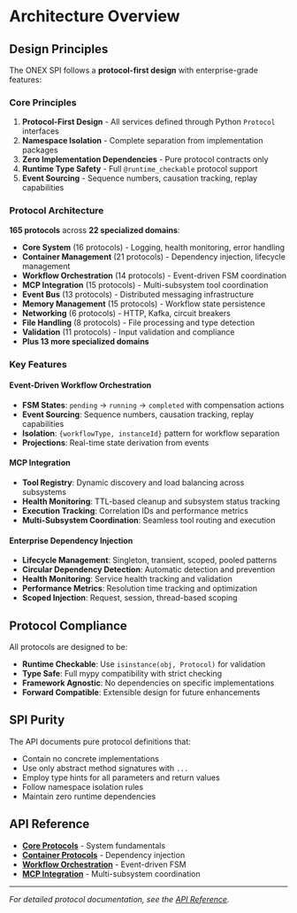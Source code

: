 # Architecture Overview

## Design Principles

The ONEX SPI follows a **protocol-first design** with enterprise-grade features:

### Core Principles

1. **Protocol-First Design** - All services defined through Python `Protocol` interfaces
2. **Namespace Isolation** - Complete separation from implementation packages
3. **Zero Implementation Dependencies** - Pure protocol contracts only
4. **Runtime Type Safety** - Full `@runtime_checkable` protocol support
5. **Event Sourcing** - Sequence numbers, causation tracking, replay capabilities

### Protocol Architecture

**165 protocols** across **22 specialized domains**:

- **Core System** (16 protocols) - Logging, health monitoring, error handling
- **Container Management** (21 protocols) - Dependency injection, lifecycle management
- **Workflow Orchestration** (14 protocols) - Event-driven FSM coordination
- **MCP Integration** (15 protocols) - Multi-subsystem tool coordination
- **Event Bus** (13 protocols) - Distributed messaging infrastructure
- **Memory Management** (15 protocols) - Workflow state persistence
- **Networking** (6 protocols) - HTTP, Kafka, circuit breakers
- **File Handling** (8 protocols) - File processing and type detection
- **Validation** (11 protocols) - Input validation and compliance
- **Plus 13 more specialized domains**

### Key Features

#### Event-Driven Workflow Orchestration
- **FSM States**: `pending` → `running` → `completed` with compensation actions
- **Event Sourcing**: Sequence numbers, causation tracking, replay capabilities
- **Isolation**: `{workflowType, instanceId}` pattern for workflow separation
- **Projections**: Real-time state derivation from events

#### MCP Integration
- **Tool Registry**: Dynamic discovery and load balancing across subsystems
- **Health Monitoring**: TTL-based cleanup and subsystem status tracking
- **Execution Tracking**: Correlation IDs and performance metrics
- **Multi-Subsystem Coordination**: Seamless tool routing and execution

#### Enterprise Dependency Injection
- **Lifecycle Management**: Singleton, transient, scoped, pooled patterns
- **Circular Dependency Detection**: Automatic detection and prevention
- **Health Monitoring**: Service health tracking and validation
- **Performance Metrics**: Resolution time tracking and optimization
- **Scoped Injection**: Request, session, thread-based scoping

## Protocol Compliance

All protocols are designed to be:

- **Runtime Checkable**: Use `isinstance(obj, Protocol)` for validation
- **Type Safe**: Full mypy compatibility with strict checking
- **Framework Agnostic**: No dependencies on specific implementations
- **Forward Compatible**: Extensible design for future enhancements

## SPI Purity

The API documents pure protocol definitions that:

- Contain no concrete implementations
- Use only abstract method signatures with `...`
- Employ type hints for all parameters and return values
- Follow namespace isolation rules
- Maintain zero runtime dependencies

## API Reference

- **[Core Protocols](../api-reference/core.md)** - System fundamentals
- **[Container Protocols](../api-reference/container.md)** - Dependency injection
- **[Workflow Orchestration](../api-reference/workflow-orchestration.md)** - Event-driven FSM
- **[MCP Integration](../api-reference/mcp.md)** - Multi-subsystem coordination

---

*For detailed protocol documentation, see the [API Reference](../api-reference/README.md).*
